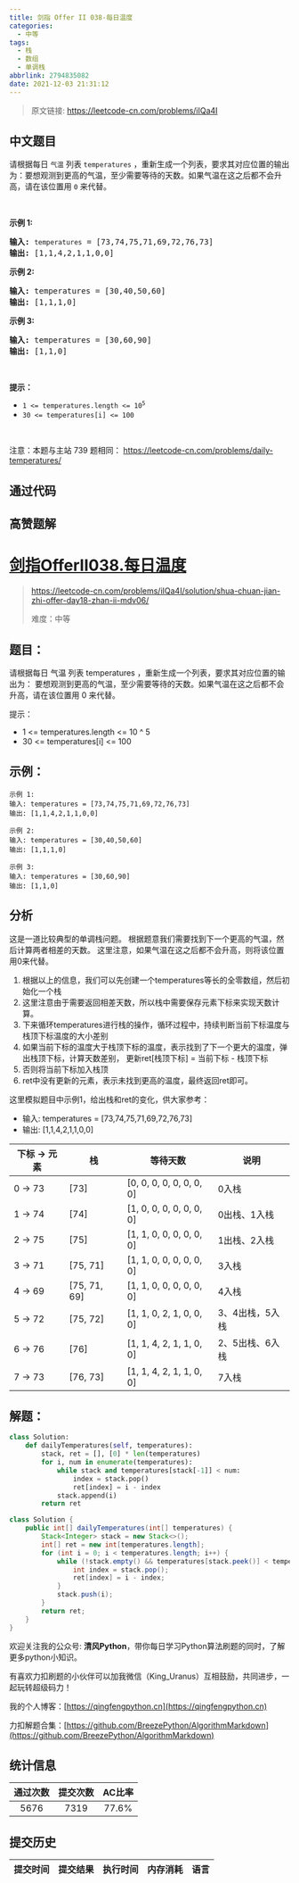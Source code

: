 ```yaml
---
title: 剑指 Offer II 038-每日温度
categories:
  - 中等
tags:
  - 栈
  - 数组
  - 单调栈
abbrlink: 2794835082
date: 2021-12-03 21:31:12
---
```


> 原文链接: https://leetcode-cn.com/problems/iIQa4I




## 中文题目
<div><p>请根据每日 <code>气温</code> 列表 <code>temperatures</code>&nbsp;，重新生成一个列表，要求其对应位置的输出为：要想观测到更高的气温，至少需要等待的天数。如果气温在这之后都不会升高，请在该位置用&nbsp;<code>0</code> 来代替。</p>

<p>&nbsp;</p>

<p><strong>示例 1:</strong></p>

<pre>
<strong>输入:</strong> <code>temperatures</code> = [73,74,75,71,69,72,76,73]
<strong>输出:</strong>&nbsp;[1,1,4,2,1,1,0,0]
</pre>

<p><strong>示例 2:</strong></p>

<pre>
<strong>输入:</strong> temperatures = [30,40,50,60]
<strong>输出:</strong>&nbsp;[1,1,1,0]
</pre>

<p><strong>示例 3:</strong></p>

<pre>
<strong>输入:</strong> temperatures = [30,60,90]
<strong>输出: </strong>[1,1,0]</pre>

<p>&nbsp;</p>

<p><strong>提示：</strong></p>

<ul>
	<li><code>1 &lt;=&nbsp;temperatures.length &lt;= 10<sup>5</sup></code></li>
	<li><code>30 &lt;=&nbsp;temperatures[i]&nbsp;&lt;= 100</code></li>
</ul>

<p>&nbsp;</p>

<p><meta charset="UTF-8" />注意：本题与主站 739&nbsp;题相同：&nbsp;<a href="https://leetcode-cn.com/problems/daily-temperatures/">https://leetcode-cn.com/problems/daily-temperatures/</a></p>
</div>

## 通过代码
<RecoDemo>
</RecoDemo>


## 高赞题解
# [剑指OfferII038.每日温度](https://leetcode-cn.com/problems/iIQa4I/solution/shua-chuan-jian-zhi-offer-day18-zhan-ii-mdv06/)
> https://leetcode-cn.com/problems/iIQa4I/solution/shua-chuan-jian-zhi-offer-day18-zhan-ii-mdv06/
> 
> 难度：中等

## 题目：
请根据每日 气温 列表 temperatures ，重新生成一个列表，要求其对应位置的输出为：
要想观测到更高的气温，至少需要等待的天数。如果气温在这之后都不会升高，请在该位置用 0 来代替。

提示：
- 1 <= temperatures.length <= 10 ^ 5
- 30 <= temperatures[i] <= 100


## 示例：

```
示例 1:
输入: temperatures = [73,74,75,71,69,72,76,73]
输出: [1,1,4,2,1,1,0,0]

示例 2:
输入: temperatures = [30,40,50,60]
输出: [1,1,1,0]

示例 3:
输入: temperatures = [30,60,90]
输出: [1,1,0]
```

## 分析
这是一道比较典型的单调栈问题。
根据题意我们需要找到下一个更高的气温，然后计算两者相差的天数。
这里注意，如果气温在这之后都不会升高，则将该位置用0来代替。
1. 根据以上的信息，我们可以先创建一个temperatures等长的全零数组，然后初始化一个栈
2. 这里注意由于需要返回相差天数，所以栈中需要保存元素下标来实现天数计算。
3. 下来循环temperatures进行栈的操作，循环过程中，持续判断当前下标温度与栈顶下标温度的大小差别
4. 如果当前下标的温度大于栈顶下标的温度，表示找到了下一个更大的温度，弹出栈顶下标，计算天数差别，
   更新ret[栈顶下标] = 当前下标 - 栈顶下标
5. 否则将当前下标加入栈顶
6. ret中没有更新的元素，表示未找到更高的温度，最终返回ret即可。

这里模拟题目中示例1，给出栈和ret的变化，供大家参考：
- 输入: temperatures = [73,74,75,71,69,72,76,73]
- 输出: [1,1,4,2,1,1,0,0]

|下标 -> 元素 | 栈           | 等待天数                   | 说明            |
| --------  | ------------ | ------------------------ | --------------- |
| 0 -> 73   | [73]         | [0, 0, 0, 0, 0, 0, 0, 0] | 0入栈            |
| 1 -> 74   | [74]         | [1, 0, 0, 0, 0, 0, 0, 0] | 0出栈、1入栈      |
| 2 -> 75   | [75]         | [1, 1, 0, 0, 0, 0, 0, 0] | 1出栈、2入栈      |
| 3 -> 71   | [75, 71]     | [1, 1, 0, 0, 0, 0, 0, 0] | 3入栈            |
| 4 -> 69   | [75, 71, 69] | [1, 1, 0, 0, 0, 0, 0, 0] | 4入栈            |
| 5 -> 72   | [75, 72]     | [1, 1, 0, 2, 1, 0, 0, 0] | 3、4出栈，5入栈    |
| 6 -> 76   | [76]         | [1, 1, 4, 2, 1, 1, 0, 0] | 2、5出栈、6入栈    |
| 7 -> 73   | [76, 73]     | [1, 1, 4, 2, 1, 1, 0, 0] | 7入栈            |

## 解题：

```python []
class Solution:
    def dailyTemperatures(self, temperatures):
        stack, ret = [], [0] * len(temperatures)
        for i, num in enumerate(temperatures):
            while stack and temperatures[stack[-1]] < num:
                index = stack.pop()
                ret[index] = i - index
            stack.append(i)
        return ret
```

```java []
class Solution {
    public int[] dailyTemperatures(int[] temperatures) {
        Stack<Integer> stack = new Stack<>();
        int[] ret = new int[temperatures.length];
        for (int i = 0; i < temperatures.length; i++) {
            while (!stack.empty() && temperatures[stack.peek()] < temperatures[i]) {
                int index = stack.pop();
                ret[index] = i - index;
            }
            stack.push(i);
        }
        return ret;
    }
}
```


欢迎关注我的公众号: **清风Python**，带你每日学习Python算法刷题的同时，了解更多python小知识。

有喜欢力扣刷题的小伙伴可以加我微信（King_Uranus）互相鼓励，共同进步，一起玩转超级码力！

我的个人博客：[https://qingfengpython.cn](https://qingfengpython.cn)

力扣解题合集：[https://github.com/BreezePython/AlgorithmMarkdown](https://github.com/BreezePython/AlgorithmMarkdown)


## 统计信息
| 通过次数 | 提交次数 | AC比率 |
| :------: | :------: | :------: |
|    5676    |    7319    |   77.6%   |

## 提交历史
| 提交时间 | 提交结果 | 执行时间 |  内存消耗  | 语言 |
| :------: | :------: | :------: | :--------: | :--------: |
